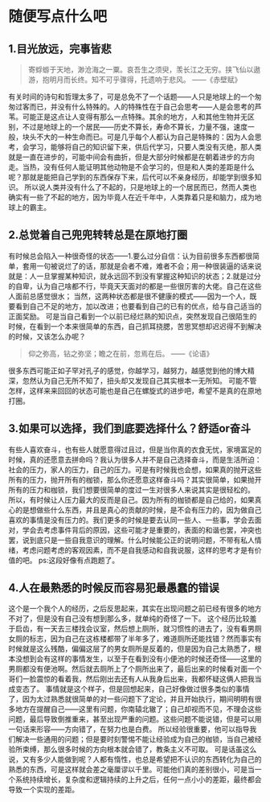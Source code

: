 # 随便写点什么吧

## 1.目光放远，完事皆悲

> 寄蜉蝣于天地，渺沧海之一粟。哀吾生之须臾，羡长江之无穷。挟飞仙以遨游，抱明月而长终。知不可乎骤得，托遗响于悲风。
> ——《赤壁赋》

有关时间的诗句和哲理太多了，可是总免不了一个话题——人只是地球上的一个匆匆过客而已，并没有什么特殊的。人的特殊性在于自己会思考——人是会思考的芦苇。可能正是这点让人变得有那么一点特殊。其余的地方，人和其他生物并无区别，不过是地球上的一个居民——历史不算长，寿命不算长，力量不强，速度一般，块头不大的一种生命而已。可是几乎每个人都认为自己是特殊的：因为人会思考，会学习，能够将自己的知识留下来，供后代学习，只要人类没有灭绝，那人类就是一直在进步的，可能中间会有曲折，但是大部分时候都是在朝着进步的方向走。当热，没有任何人能证明其他动物是不会学习的，但是和人类的差距是什么呢？那就是能把自己学到的东西保存下来，后代可以不亲身经历，却能学到很多知识。
所以说人类并没有什么了不起的，只是地球上的一个居民而已，然而人类也确实有一些了不起的地方，因为毕竟人在近千年中，人类靠着只是和脑力，成为地球上的霸主。

## 2.总觉着自己兜兜转转总是在原地打圈

有时候总会陷入一种很奇怪的状态——1.要么过分自信：认为目前很多东西都很简单，套用一句被说烂了的话，那就是会者不难，难者不会；用一种很装逼的话来说就是：人一旦掌握某种知识，就永远回不到没有掌握这种知识的状态；2.就是过分的自卑，认为自己啥都不行，毕竟天天面对的都是一些很厉害的大佬。自己在这些人面前总感觉很水；
当然，这两种状态都是很不健康的模式——因为一个人，既要看到自己不足的地方，加以改进；也要看到自己的已有的优点，给与自己适当的正面奖励。
可是当自己看到一个以前已经烂熟的知识点，突然发现自己很陌生的时候，在看到一个本来很简单的东西，自己抓耳挠腮，苦思冥想却迟迟得不到解决的时候，又该怎么办呢？
> 仰之弥高，钻之弥坚；瞻之在前，忽焉在后。
> ——《论语》

很多东西可能正如子罕对孔子的感觉，你越学习，越努力，越感觉到他的博大精深，忽然认为自己无所不知了，扭头却又发现自己其实根本一无所知。
可能不管怎样，这样来来回回的状态可能也是自己在螺旋式的进步吧，希望不是真的在原地打圈。

## 3.如果可以选择，我们到底要选择什么？舒适or奋斗

有些人喜欢奋斗，也有些人就愿意得过且过，但是当你真的衣食无忧，家境富足的时候，真的还愿意去拼命吗？我认为很多人并不是自己选择奋斗，而是生活所迫：社会的压力，家人的压力，自己的压力。可是有时候我也会想，如果真的抛开这些所有的压力，抛开所有的枷锁，那么你还愿意这样奋斗吗？其实很简单，如果抛开所有的压力和枷锁，我们想要很简单的度过一生对很多人来说其实是很轻松的。
所以，有时候让人压力最大的反而是自己。因为所有的枷锁都是自己给的，如果真心的是想做些什么东西，并且是真心的贡献的时候，是不会有压力的，因为做自己喜欢的事情是没有压力的。我们更多的时候是要去认同一些人、一些事，学会去面对，学会去考虑事件背后的原因，这些可能才是重要的，表面的和谐也罢，冲突也罢，说到底只是一些自我意识的理解。什么时候能公正的说明问题，不带有私人情绪，考虑问题考虑的客观因素，而不是自我感动和自我说服，这样的思考才是有价值的吧。
ps:这段好像有点跑题了。

## 4.人在最熟悉的时候反而容易犯最愚蠢的错误

这个是一个我个人的经历，之后反思起来，其实在出现问题之前已经有很多的地方不对了，但是没有自己没有想到那么多，就单纯的奇怪了一下。
这个经历比较羞于启齿，有一天去三楼找会议室，然后想上厕所，就习惯性的进去了，没有看男厕女厕的标志，因为自己在这栋楼都带了半年多了，难道厕所还能找错？然而事实有时候就是这么残酷，偏偏这层了的男女厕所是反着的，但是因为自己太熟悉了，根本没想到会有这样的事情发生，以至于在看到没有小便池的时候还奇怪——这里的男厕都没有便池啊。然后就去厕所上了个厕所出来了，最后出来的时候看对面一个哥们一脸震惊的看着我，然后刚出去还有人从我身后出来，我都怀疑这俩人把我当成变态了。
事情就是这个样子，但是回想起来，自己好像做过很多类似的事情了，因为太过熟悉就很简单的对一些问题下了定论，并且开始执行，期间明明有很多地方在提醒自己——这里有问题，你南辕北辙了；自己却视而不见，不理会这些问题，最后导致倒推重来，甚至出现严重的问题。这些问题不能说错，但是可以用一句话来形容——方向错了，在努力也是白费。
所以经验很重要，他可以指导我们解决一些通用的问题；但是要时刻警惕不能让经验成为自己的枷锁，当自己被经验所束缚，那么很多时候的方向根本就会错了，教条主义不可取。
可是话虽这么说，又有多少人能做到呢？人都有惰性，也总是希望把不认识的东西转化为自己的熟悉的东西，可是这样就会差之毫厘谬以千里。可能他们真的差别很小，可是当一个系统持续增长，复杂度和逻辑持续的上升之后，任何一点小小的差距，最终都会导致一个实现的差距。
